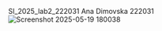 SI_2025_lab2_222031
Ana Dimovska 222031
![Screenshot 2025-05-19 180038](https://github.com/user-attachments/assets/85c4a1af-6de4-48a0-b960-3f99a9496173)

